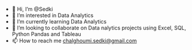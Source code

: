 - 👋 Hi, I’m @Sedki 
- 👀 I’m interested in Data Analytics
- 🌱 I’m currently learning Data Analytics
- 💞️ I’m looking to collaborate on Data nalytics projects using Excel, SQL, Python Pandas and Tableau
- 📫 How to reach me chalghoumi.sedki@gmail.com

<!---
SedkiC/SedkiC is a ✨ special ✨ repository because its `README.md` (this file) appears on your GitHub profile.
You can click the Preview link to take a look at your changes.
--->
